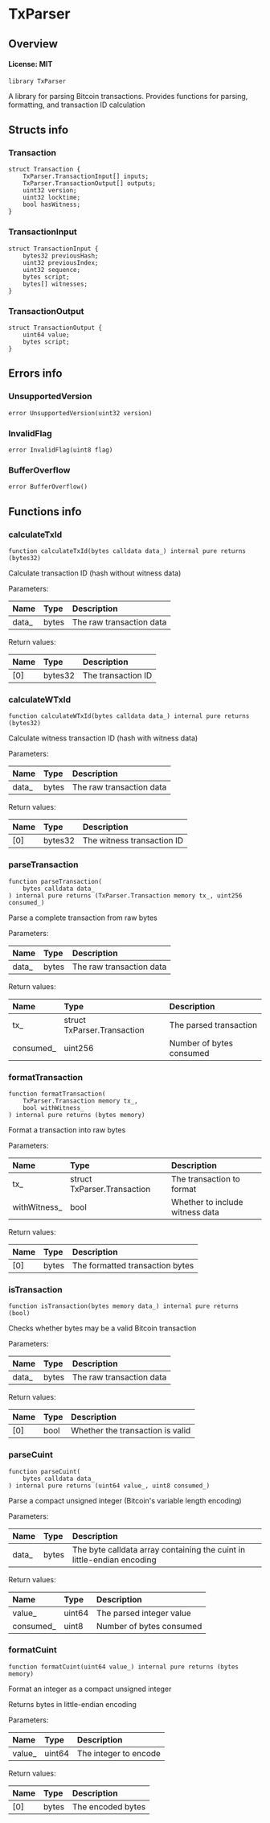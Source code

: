 # TxParser

## Overview

#### License: MIT

```solidity
library TxParser
```

A library for parsing Bitcoin transactions.
Provides functions for parsing, formatting, and transaction ID calculation
## Structs info

### Transaction

```solidity
struct Transaction {
	TxParser.TransactionInput[] inputs;
	TxParser.TransactionOutput[] outputs;
	uint32 version;
	uint32 locktime;
	bool hasWitness;
}
```


### TransactionInput

```solidity
struct TransactionInput {
	bytes32 previousHash;
	uint32 previousIndex;
	uint32 sequence;
	bytes script;
	bytes[] witnesses;
}
```


### TransactionOutput

```solidity
struct TransactionOutput {
	uint64 value;
	bytes script;
}
```


## Errors info

### UnsupportedVersion

```solidity
error UnsupportedVersion(uint32 version)
```


### InvalidFlag

```solidity
error InvalidFlag(uint8 flag)
```


### BufferOverflow

```solidity
error BufferOverflow()
```


## Functions info

### calculateTxId

```solidity
function calculateTxId(bytes calldata data_) internal pure returns (bytes32)
```

Calculate transaction ID (hash without witness data)


Parameters:

| Name  | Type  | Description               |
| :---- | :---- | :------------------------ |
| data_ | bytes | The raw transaction data  |


Return values:

| Name | Type    | Description        |
| :--- | :------ | :----------------- |
| [0]  | bytes32 | The transaction ID |

### calculateWTxId

```solidity
function calculateWTxId(bytes calldata data_) internal pure returns (bytes32)
```

Calculate witness transaction ID (hash with witness data)


Parameters:

| Name  | Type  | Description               |
| :---- | :---- | :------------------------ |
| data_ | bytes | The raw transaction data  |


Return values:

| Name | Type    | Description                |
| :--- | :------ | :------------------------- |
| [0]  | bytes32 | The witness transaction ID |

### parseTransaction

```solidity
function parseTransaction(
    bytes calldata data_
) internal pure returns (TxParser.Transaction memory tx_, uint256 consumed_)
```

Parse a complete transaction from raw bytes


Parameters:

| Name  | Type  | Description               |
| :---- | :---- | :------------------------ |
| data_ | bytes | The raw transaction data  |


Return values:

| Name      | Type                        | Description              |
| :-------- | :-------------------------- | :----------------------- |
| tx_       | struct TxParser.Transaction | The parsed transaction   |
| consumed_ | uint256                     | Number of bytes consumed |

### formatTransaction

```solidity
function formatTransaction(
    TxParser.Transaction memory tx_,
    bool withWitness_
) internal pure returns (bytes memory)
```

Format a transaction into raw bytes


Parameters:

| Name         | Type                        | Description                      |
| :----------- | :-------------------------- | :------------------------------- |
| tx_          | struct TxParser.Transaction | The transaction to format        |
| withWitness_ | bool                        | Whether to include witness data  |


Return values:

| Name | Type  | Description                     |
| :--- | :---- | :------------------------------ |
| [0]  | bytes | The formatted transaction bytes |

### isTransaction

```solidity
function isTransaction(bytes memory data_) internal pure returns (bool)
```

Checks whether bytes may be a valid Bitcoin transaction


Parameters:

| Name  | Type  | Description               |
| :---- | :---- | :------------------------ |
| data_ | bytes | The raw transaction data  |


Return values:

| Name | Type | Description                      |
| :--- | :--- | :------------------------------- |
| [0]  | bool | Whether the transaction is valid |

### parseCuint

```solidity
function parseCuint(
    bytes calldata data_
) internal pure returns (uint64 value_, uint8 consumed_)
```

Parse a compact unsigned integer (Bitcoin's variable length encoding)


Parameters:

| Name  | Type  | Description                                                             |
| :---- | :---- | :---------------------------------------------------------------------- |
| data_ | bytes | The byte calldata array containing the cuint in little-endian encoding  |


Return values:

| Name      | Type   | Description               |
| :-------- | :----- | :------------------------ |
| value_    | uint64 | The parsed integer value  |
| consumed_ | uint8  | Number of bytes consumed  |

### formatCuint

```solidity
function formatCuint(uint64 value_) internal pure returns (bytes memory)
```

Format an integer as a compact unsigned integer

Returns bytes in little-endian encoding


Parameters:

| Name   | Type   | Description            |
| :----- | :----- | :--------------------- |
| value_ | uint64 | The integer to encode  |


Return values:

| Name | Type  | Description       |
| :--- | :---- | :---------------- |
| [0]  | bytes | The encoded bytes |
